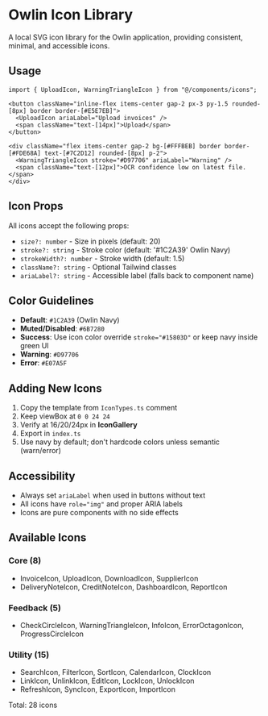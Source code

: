 # Owlin Icon Library

A local SVG icon library for the Owlin application, providing consistent, minimal, and accessible icons.

## Usage

```tsx
import { UploadIcon, WarningTriangleIcon } from "@/components/icons";

<button className="inline-flex items-center gap-2 px-3 py-1.5 rounded-[8px] border border-[#E5E7EB]">
  <UploadIcon ariaLabel="Upload invoices" />
  <span className="text-[14px]">Upload</span>
</button>

<div className="flex items-center gap-2 bg-[#FFFBEB] border border-[#FDE68A] text-[#7C2D12] rounded-[8px] p-2">
  <WarningTriangleIcon stroke="#D97706" ariaLabel="Warning" />
  <span className="text-[12px]">OCR confidence low on latest file.</span>
</div>
```

## Icon Props

All icons accept the following props:

- `size?: number` - Size in pixels (default: 20)
- `stroke?: string` - Stroke color (default: '#1C2A39' Owlin Navy)
- `strokeWidth?: number` - Stroke width (default: 1.5)
- `className?: string` - Optional Tailwind classes
- `ariaLabel?: string` - Accessible label (falls back to component name)

## Color Guidelines

- **Default**: `#1C2A39` (Owlin Navy)
- **Muted/Disabled**: `#6B7280`
- **Success**: Use icon color override `stroke="#15803D"` or keep navy inside green UI
- **Warning**: `#D97706`
- **Error**: `#E07A5F`

## Adding New Icons

1. Copy the template from `IconTypes.ts` comment
2. Keep viewBox at `0 0 24 24`
3. Verify at 16/20/24px in **IconGallery**
4. Export in `index.ts`
5. Use navy by default; don't hardcode colors unless semantic (warn/error)

## Accessibility

- Always set `ariaLabel` when used in buttons without text
- All icons have `role="img"` and proper ARIA labels
- Icons are pure components with no side effects

## Available Icons

### Core (8)
- InvoiceIcon, UploadIcon, DownloadIcon, SupplierIcon
- DeliveryNoteIcon, CreditNoteIcon, DashboardIcon, ReportIcon

### Feedback (5)
- CheckCircleIcon, WarningTriangleIcon, InfoIcon, ErrorOctagonIcon, ProgressCircleIcon

### Utility (15)
- SearchIcon, FilterIcon, SortIcon, CalendarIcon, ClockIcon
- LinkIcon, UnlinkIcon, EditIcon, LockIcon, UnlockIcon
- RefreshIcon, SyncIcon, ExportIcon, ImportIcon

Total: 28 icons 